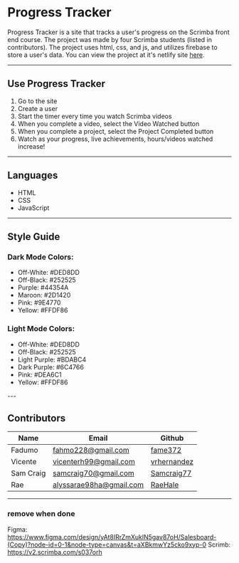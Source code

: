 # Progress Tracker
Progress Tracker is a site that tracks a user's progress on the Scrimba front end course. The project was made by four Scrimba students (listed in contributors). The project uses html, css, and js, and utilizes firebase to store a user's data. You can view the project at it's netlify site [here](https://progress-board-vicente-sam-fadumo-rae.netlify.app/).

---
## Use Progress Tracker
1. Go to the site
2. Create a user
3. Start the timer every time you watch Scrimba videos
4. When you complete a video, select the Video Watched button
5. When you complete a project, select the Project Completed button
6. Watch as your progress, live achievements, hours/videos watched increase!

---
## Languages
* HTML
* CSS
* JavaScript

---
## Style Guide
### Dark Mode Colors:
<ul>
    <li>Off-White: #DED8DD</li>
    <li>Off-Black: #252525</li>
    <li>Purple: #44354A</li>
    <li>Maroon: #2D1420</li>
    <li>Pink: #9E4770</li>
    <li>Yellow: #FFDF86</li>
</ul>

### Light Mode Colors:
<ul>
    <li>Off-White: #DED8DD</li>
    <li>Off-Black: #252525</li>
    <li>Light Purple: #BDABC4</li>
    <li>Dark Purple: #6C4766</li>
    <li>Pink: #DEA6C1</li>
    <li>Yellow: #FFDF86</li>
</ul>
---

## Contributors
|Name|Email|Github|
|----|-----|------|
|Fadumo|fahmo228@gmail.com|[fame372](https://github.com/fame372)|
|Vicente|vicenterh99@gmail.com|[vrhernandez](https://github.com/vrhernandez)|
|Sam Craig|samcraig70@gmail.com|[Samcraig77](https://github.com/Samcraig77)|
|Rae|alyssarae98ha@gmail.com|[RaeHale](https://github.com/Raehale)|

---
### remove when done
Figma: https://www.figma.com/design/yAt8IRrZmXuklN5gav87oH/Salesboard-(Copy)?node-id=0-1&node-type=canvas&t=aXBkmwYz5cko9xyp-0
Scrimb: https://v2.scrimba.com/s037orh
